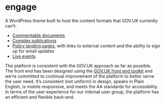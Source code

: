 # engage

A WordPress theme built to host the content formats that GOV.UK currently can’t:
- [Commentable documents](http://careandsupportregs.dh.gov.uk/)
- [Complex publications](http://www.engage.dh.gov.uk/francisresponse/recommendation/)
- [Policy landing pages](http://www.engage.dh.gov.uk/dementiachallenge/), with links to external content and the ability to sign up for email updates
- [Live events](https://digitalhealth.blog.gov.uk/2014/03/18/g8-dementia-evaluation/)
 
The platform is consistent with the GOV.UK approach as far as possible. The front end has been designed using the [GOV.UK front end toolkit](https://github.com/alphagov/govuk_frontend_toolkit) and we're committed to continual improvement of the platform to better serve the user need. It’s consistent (not uniform) in design, speaks in Plain English, is mobile responsive, and meets the AA standards for accessibility. In terms of the user experience for our internal user group, the platform has an efficient and flexible back-end. 
